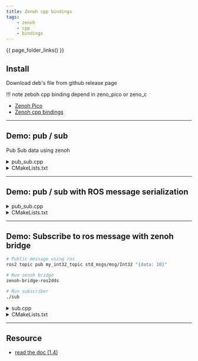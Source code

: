 ```yaml
---
title: Zenoh cpp bindings
tags:
    - zenoh
    - cpp
    - bindings
---
```


{{ page_folder_links() }}

## Install
Download deb's file from github release page

!!! note 
    zeboh cpp binding depend in zeno_pico or zeno_c
     

- [Zenoh Pico](https://github.com/eclipse-zenoh/zenoh-pico/releases/download/1.4.0/zenoh-pico-1.4.0-linux-x64-debian.zip)
- [Zenoh cpp bindings](https://github.com/eclipse-zenoh/zenoh-cpp/releases/download/1.4.0/zenohcpp-1.4.0-debian.zip)


---

## Demo: pub / sub
Pub Sub data using zenoh

<details>
    <summary>pub_sub.cpp</summary>

```cpp
--8<-- "docs/ROS/ros_world/zenoh/cpp_bindings/code/pub_sub.cpp"
```
</details>


<details>
    <summary>CMakeLists.txt</summary>

```c
--8<-- "docs/ROS/ros_world/zenoh/cpp_bindings/code/CMakeLists.txt"
```
</details>

---

## Demo: pub / sub with ROS message serialization

<details>
    <summary>pub_sub.cpp</summary>

```cpp
--8<-- "docs/ROS/ros_world/zenoh/cpp_bindings/code/ros_serial_message/pub_sub.cpp"
```
</details>


<details>
    <summary>CMakeLists.txt</summary>

```c
--8<-- "docs/ROS/ros_world/zenoh/cpp_bindings/code/ros_serial_message/CMakeLists.txt"
```
</details>

---

## Demo: Subscribe to ros message with zenoh bridge

```bash title="terminal 1"
# Public message using ros
ros2 topic pub my_int32_topic std_msgs/msg/Int32 "{data: 10}"
```

```bash title="terminal 2"
# Run zenoh bridge
zenoh-bridge-ros2dds
```

```bash title="terminal 3"
# Run subscriber
./sub
```

<details>
    <summary>sub.cpp</summary>

```cpp
--8<-- "docs/ROS/ros_world/zenoh/cpp_bindings/code/zenoh_bridge/sub.cpp"
```
</details>


<details>
    <summary>CMakeLists.txt</summary>

```c
--8<-- "docs/ROS/ros_world/zenoh/cpp_bindings/code/zenoh_bridge/CMakeLists.txt"
```
</details>

---

## Resource
- [read the doc (1.4)](https://zenoh-cpp.readthedocs.io/en/1.4.0/index.html)